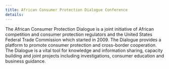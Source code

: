 ```yaml
---
title: African Consumer Protection Dialogue Conference
details: 
---
```


The African Consumer Protection Dialogue is a joint initiative of African competition and consumer protection regulators and the United States Federal Trade Commission which started in 2009. The Dialogue provides a platform to promote consumer protection and cross-border cooperation. The Dialogue is a vital tool for knowledge and information sharing, capacity building and joint projects including investigations, consumer education and business guidance.